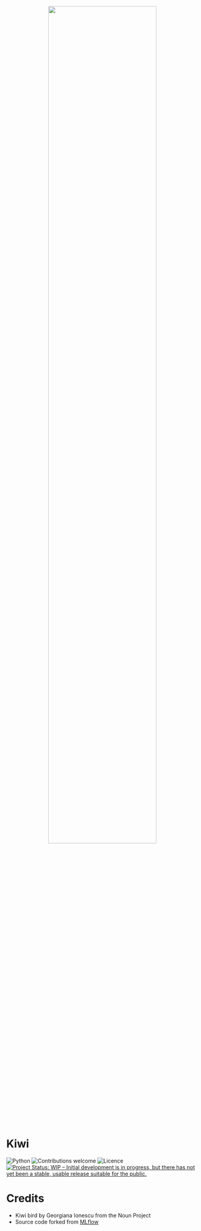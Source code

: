 <p align="center"> 
    <img src="./res/logo.png alt="Tackling the Reproducibility Crisis: Towards Fully Versioned Machine Learning with Kiwi" width="75%">
 </p>

# Kiwi
![Python](https://img.shields.io/badge/python-v3.7-blue.svg)
![Contributions welcome](https://img.shields.io/badge/contributions-welcome-orange.svg)
![Licence](https://img.shields.io/badge/licence-Apache--2.0-green)
[![Project Status: WIP – Initial development is in progress, but there has not yet been a stable, usable release suitable for the public.](https://www.repostatus.org/badges/latest/wip.svg)](https://www.repostatus.org/#wip)

# Credits
- Kiwi bird by Georgiana Ionescu from the Noun Project
- Source code forked from [MLflow](https://mlflow.org)